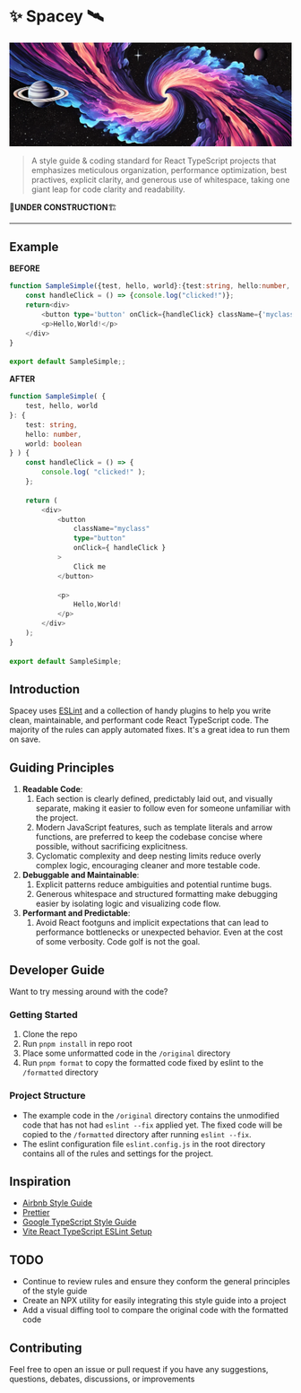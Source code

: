 # ✨ Spacey 🛰️
![black hole banner image with planets](./assets/banner.png)

> A style guide & coding standard for React TypeScript projects that emphasizes meticulous organization, performance optimization, best practives, explicit clarity, and generous use of whitespace, taking one giant leap for code clarity and readability.

🚧**UNDER CONSTRUCTION**🏗️

-----

## Example
**BEFORE**
```typescript jsx
function SampleSimple({test, hello, world}:{test:string, hello:number, world: boolean}){
	const handleClick = () => {console.log("clicked!")};
	return<div>
		<button type='button' onClick={handleClick} className={'myclass'}>Click me</button>
		<p>Hello,World!</p>
	</div>
}

export default SampleSimple;;
```

**AFTER**
```typescript jsx
function SampleSimple( {
	test, hello, world
}: {
	test: string,
	hello: number,
	world: boolean
} ) {
	const handleClick = () => {
		console.log( "clicked!" );
	};

	return (
		<div>
			<button
				className="myclass"
				type="button"
				onClick={ handleClick }
			>
				Click me
			</button>

			<p>
				Hello,World!
			</p>
		</div>
	);
}

export default SampleSimple;
```

## Introduction
Spacey uses [ESLint](https://eslint.org/) and a collection of handy plugins to help you write clean, maintainable, and performant code React TypeScript code. The majority of the rules can apply automated fixes. It's a great idea to run them on save.

## Guiding Principles
1. **Readable Code**:
    1. Each section is clearly defined, predictably laid out, and visually separate, making it easier to follow even for someone unfamiliar with the project. 
   2. Modern JavaScript features, such as template literals and arrow functions, are preferred to keep the codebase concise where possible, without sacrificing explicitness. 
   3. Cyclomatic complexity and deep nesting limits reduce overly complex logic, encouraging cleaner and more testable code.
2. **Debuggable and Maintainable**: 
   1. Explicit patterns reduce ambiguities and potential runtime bugs. 
   2. Generous whitespace and structured formatting make debugging easier by isolating logic and visualizing code flow.
3. **Performant and Predictable**: 
   1. Avoid React footguns and implicit expectations that can lead to performance bottlenecks or unexpected behavior. Even at the cost of some verbosity. Code golf is not the goal.

## Developer Guide
Want to try messing around with the code?
### Getting Started
1. Clone the repo
2. Run `pnpm install` in repo root
3. Place some unformatted code in the `/original` directory
4. Run `pnpm format` to copy the formatted code fixed by eslint to the `/formatted` directory

### Project Structure
- The example code in the `/original` directory contains the unmodified code that has not had `eslint --fix` applied yet. The fixed code will be copied to the `/formatted` directory after running `eslint --fix`.
- The eslint configuration file `eslint.config.js` in the root directory contains all of the rules and settings for the project.

## Inspiration
- [Airbnb Style Guide](https://airbnb.io/javascript/react/)
- [Prettier](https://prettier.io/)
- [Google TypeScript Style Guide](https://google.github.io/styleguide/tsguide.html)
- [Vite React TypeScript ESLint Setup](https://vite.dev/)

## TODO
- Continue to review rules and ensure they conform the general principles of the style guide
- Create an NPX utility for easily integrating this style guide into a project
- Add a visual diffing tool to compare the original code with the formatted code

## Contributing
Feel free to open an issue or pull request if you have any suggestions, questions, debates, discussions, or improvements
